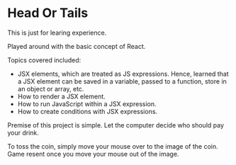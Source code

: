 # Head Or Tails

This is just for learing experience.

Played around with the basic concept of React. 

Topics covered included: 
- JSX elements, which are treated as JS expressions. Hence, learned that a JSX element can be saved in a variable, passed to a function, store in an object or array, etc.
- How to render a JSX element.
- How to run JavaScript within a JSX expression.
- How to create conditions with JSX expressions.

Premise of this project is simple. Let the computer decide who should pay your drink. 

To toss the coin, simply move your mouse over to the image of the coin. 
Game resent once you move your mouse out of the image.
